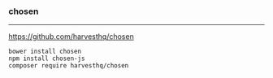 ### chosen
---
https://github.com/harvesthq/chosen

```
bower install chosen
npm install chosen-js
composer require harvesthq/chosen
```

```
```

```
```


